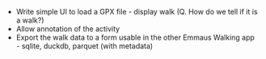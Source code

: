 - Write simple UI to load a GPX file - display walk (Q. How do we tell if it is a walk?)
- Allow annotation of the activity
- Export the walk data to a form usable in the other Emmaus Walking app - sqlite, duckdb, parquet (with metadata)

